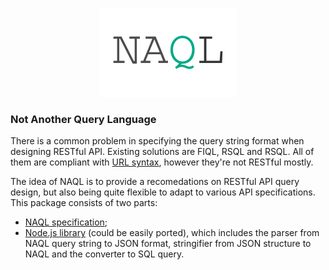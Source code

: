 <p align="center">
  <img src="./naql.png" width="220" height="142">
</p>

### Not Another Query Language

There is a common problem in specifying the query string format when designing RESTful API. Existing solutions are FIQL, RSQL and RSQL. All of them are compliant with [URL syntax](https://tools.ietf.org/html/rfc3986), however they're not RESTful mostly.

The idea of NAQL is to provide a recomedations on RESTful API query design, but also being quite flexible to adapt to various API specifications. This package consists of two parts:

- [NAQL specification](./spec);
- [Node.js library](./lib) (could be easily ported), which includes the parser from NAQL query string to JSON format, stringifier from JSON structure to NAQL and the converter to SQL query.
